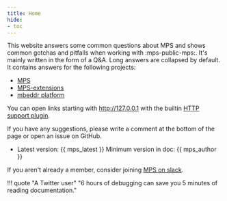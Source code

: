 ```yaml
---
title: Home
hide:
- toc
---
```


This website answers some common questions about MPS and shows common gotchas and pitfalls when working with :mps-public-mps:.
It's mainly written in the form of a Q&A. Long answers are collapsed by default.
It contains answers for the following projects:

- [MPS](https://github.com/JetBrains/MPS)
- [MPS-extensions](https://github.com/JetBrains/MPS-extensions)
- [mbeddr platform](http://mbeddr.com/platform.html)

You can open links starting with http://127.0.0.1 with the builtin [HTTP support plugin](https://www.jetbrains.com/help/mps/http-support-plugin.html).

If you have any suggestions, please write a comment at the bottom of the page or open an issue on GitHub.

- Latest version: {{ mps_latest }} Minimum version in doc: {{ mps_author }}

If you aren't already a member, consider joining [MPS on slack](http://slack-mps.jetbrains.com/).

!!! quote "A Twitter user"
    "6 hours of debugging can save you 5 minutes of reading documentation."